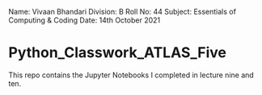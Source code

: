 Name: Vivaan Bhandari
Division: B
Roll No: 44
Subject: Essentials of Computing & Coding
Date: 14th October 2021
# Python_Classwork_ATLAS_Five
This repo contains the Jupyter Notebooks I completed in lecture nine and ten.
